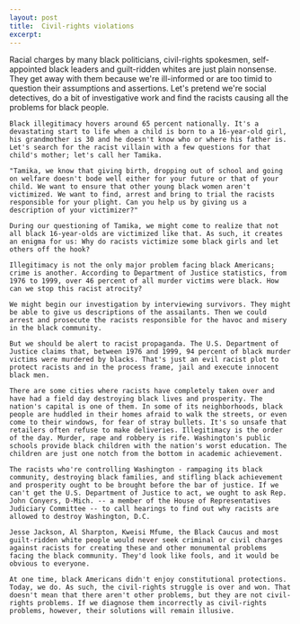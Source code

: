 ```yaml
---
layout: post
title:  Civil-rights violations
excerpt:
---
```












Racial charges by many black politicians, civil-rights spokesmen, self-appointed black leaders and guilt-ridden whites are just plain nonsense. They get away with them because we're ill-informed or are too timid to question their assumptions and assertions. Let's pretend we're social detectives, do a bit of investigative work and find the racists causing all the problems for black people.

	Black illegitimacy hovers around 65 percent nationally. It's a devastating start to life when a child is born to a 16-year-old girl, his grandmother is 30 and he doesn't know who or where his father is. Let's search for the racist villain with a few questions for that child's mother; let's call her Tamika.

	"Tamika, we know that giving birth, dropping out of school and going on welfare doesn't bode well either for your future or that of your child. We want to ensure that other young black women aren't victimized. We want to find, arrest and bring to trial the racists responsible for your plight. Can you help us by giving us a description of your victimizer?"

	During our questioning of Tamika, we might come to realize that not all black 16-year-olds are victimized like that. As such, it creates an enigma for us: Why do racists victimize some black girls and let others off the hook?

	Illegitimacy is not the only major problem facing black Americans; crime is another. According to Department of Justice statistics, from 1976 to 1999, over 46 percent of all murder victims were black. How can we stop this racist atrocity?

	We might begin our investigation by interviewing survivors. They might be able to give us descriptions of the assailants. Then we could arrest and prosecute the racists responsible for the havoc and misery in the black community.

	But we should be alert to racist propaganda. The U.S. Department of Justice claims that, between 1976 and 1999, 94 percent of black murder victims were murdered by blacks. That's just an evil racist plot to protect racists and in the process frame, jail and execute innocent black men.

	There are some cities where racists have completely taken over and have had a field day destroying black lives and prosperity. The nation's capital is one of them. In some of its neighborhoods, black people are huddled in their homes afraid to walk the streets, or even come to their windows, for fear of stray bullets. It's so unsafe that retailers often refuse to make deliveries. Illegitimacy is the order of the day. Murder, rape and robbery is rife. Washington's public schools provide black children with the nation's worst education. The children are just one notch from the bottom in academic achievement.

	The racists who're controlling Washington - rampaging its black community, destroying black families, and stifling black achievement and prosperity ought to be brought before the bar of justice. If we can't get the U.S. Department of Justice to act, we ought to ask Rep. John Conyers, D-Mich. -- a member of the House of Representatives Judiciary Committee -- to call hearings to find out why racists are allowed to destroy Washington, D.C.

	Jesse Jackson, Al Sharpton, Kweisi Mfume, the Black Caucus and most guilt-ridden white people would never seek criminal or civil charges against racists for creating these and other monumental problems facing the black community. They'd look like fools, and it would be obvious to everyone.

	At one time, black Americans didn't enjoy constitutional protections. Today, we do. As such, the civil-rights struggle is over and won. That doesn't mean that there aren't other problems, but they are not civil-rights problems. If we diagnose them incorrectly as civil-rights problems, however, their solutions will remain illusive.


